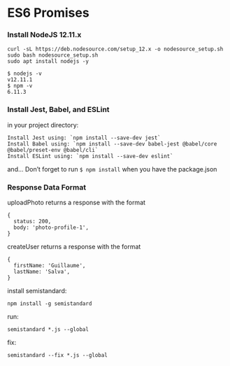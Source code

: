 # ES6 Promises

### Install NodeJS 12.11.x
```
curl -sL https://deb.nodesource.com/setup_12.x -o nodesource_setup.sh
sudo bash nodesource_setup.sh
sudo apt install nodejs -y
```
```
$ nodejs -v
v12.11.1
$ npm -v
6.11.3
```

### Install Jest, Babel, and ESLint
in your project directory:
```
Install Jest using: `npm install --save-dev jest`
Install Babel using: `npm install --save-dev babel-jest @babel/core @babel/preset-env @babel/cli`
Install ESLint using: `npm install --save-dev eslint`
```
and…
Don’t forget to run `$ npm install` when you have the package.json

### Response Data Format
uploadPhoto returns a response with the format
```
{
  status: 200,
  body: 'photo-profile-1',
}
```
createUser returns a response with the format
```
{
  firstName: 'Guillaume',
  lastName: 'Salva',
}
```



install semistandard:
```
npm install -g semistandard
```
run:
```
semistandard *.js --global
```
fix:
```
semistandard --fix *.js --global
```
